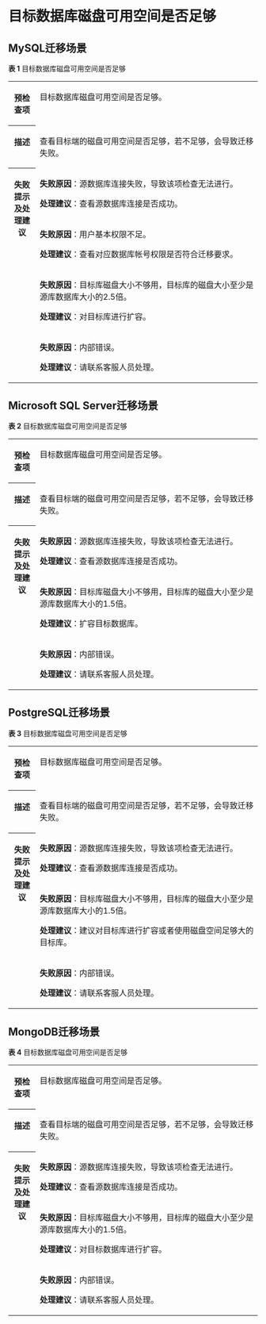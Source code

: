 # 目标数据库磁盘可用空间是否足够<a name="drs_11_0010"></a>

## MySQL迁移场景<a name="section33871151154417"></a>

**表 1**  目标数据库磁盘可用空间是否足够

<a name="table40950252185838"></a>
<table><tbody><tr id="row43975614185838"><th class="firstcol" valign="top" width="11%" id="mcps1.2.3.1.1"><p id="p4815942219317"><a name="p4815942219317"></a><a name="p4815942219317"></a><strong id="b3078161519317"><a name="b3078161519317"></a><a name="b3078161519317"></a>预检查项</strong></p>
</th>
<td class="cellrowborder" valign="top" width="89%" headers="mcps1.2.3.1.1 "><p id="p60576229193953"><a name="p60576229193953"></a><a name="p60576229193953"></a><span class="keyword" id="keyword1030011303116"><a name="keyword1030011303116"></a><a name="keyword1030011303116"></a>目标数据库磁盘</span>可用空间是否足够。</p>
</td>
</tr>
<tr id="row51334797185838"><th class="firstcol" valign="top" width="11%" id="mcps1.2.3.2.1"><p id="p2543706719317"><a name="p2543706719317"></a><a name="p2543706719317"></a><strong id="b2760701919317"><a name="b2760701919317"></a><a name="b2760701919317"></a>描述</strong></p>
</th>
<td class="cellrowborder" valign="top" width="89%" headers="mcps1.2.3.2.1 "><p id="p4126846119404"><a name="p4126846119404"></a><a name="p4126846119404"></a>查看目标端的磁盘可用空间是否足够，若不足够，会导致迁移失败。</p>
</td>
</tr>
<tr id="row28189825185838"><th class="firstcol" rowspan="4" valign="top" width="11%" id="mcps1.2.3.3.1"><p id="p5996705119317"><a name="p5996705119317"></a><a name="p5996705119317"></a><strong id="b283255419317"><a name="b283255419317"></a><a name="b283255419317"></a>失败提示及<strong id="b14490151682817"><a name="b14490151682817"></a><a name="b14490151682817"></a>处理建议</strong></strong></p>
</th>
<td class="cellrowborder" valign="top" width="89%" headers="mcps1.2.3.3.1 "><p id="p10680248215"><a name="p10680248215"></a><a name="p10680248215"></a><strong id="b88371514105919"><a name="b88371514105919"></a><a name="b88371514105919"></a>失败原因</strong>：源数据库连接失败，导致该项检查无法进行。</p>
<p id="p1566416469110"><a name="p1566416469110"></a><a name="p1566416469110"></a><strong id="b1981214311289"><a name="b1981214311289"></a><a name="b1981214311289"></a>处理建议</strong>：查看源数据库连接是否成功。</p>
</td>
</tr>
<tr id="row12765552185838"><td class="cellrowborder" valign="top" headers="mcps1.2.3.3.1 "><p id="p250810417110"><a name="p250810417110"></a><a name="p250810417110"></a><strong id="b1260255713116"><a name="b1260255713116"></a><a name="b1260255713116"></a>失败原因</strong>：用户基本权限不足。</p>
<p id="p1546110401115"><a name="p1546110401115"></a><a name="p1546110401115"></a><strong id="b199835452283"><a name="b199835452283"></a><a name="b199835452283"></a>处理建议</strong>：查看对应数据库帐号权限是否符合迁移要求。</p>
</td>
</tr>
<tr id="row6534155219017"><td class="cellrowborder" valign="top" headers="mcps1.2.3.3.1 "><p id="p1353455219014"><a name="p1353455219014"></a><a name="p1353455219014"></a><strong id="b125520591915"><a name="b125520591915"></a><a name="b125520591915"></a>失败原因</strong>：目标库磁盘大小不够用，目标库的磁盘大小至少是源库数据库大小的2.5倍。</p>
<p id="p1012816251116"><a name="p1012816251116"></a><a name="p1012816251116"></a><strong id="b9843948112812"><a name="b9843948112812"></a><a name="b9843948112812"></a>处理建议</strong>：对目标库进行扩容。</p>
</td>
</tr>
<tr id="row178155541106"><td class="cellrowborder" valign="top" headers="mcps1.2.3.3.1 "><p id="p122381112016"><a name="p122381112016"></a><a name="p122381112016"></a><strong id="b877316011220"><a name="b877316011220"></a><a name="b877316011220"></a>失败原因</strong>：内部错误。</p>
<p id="p108151554205"><a name="p108151554205"></a><a name="p108151554205"></a><strong id="b6875145010288"><a name="b6875145010288"></a><a name="b6875145010288"></a>处理建议</strong>：请联系客服人员处理。</p>
</td>
</tr>
</tbody>
</table>

## Microsoft SQL Server迁移场景<a name="section549617014518"></a>

**表 2**  目标数据库磁盘可用空间是否足够

<a name="table1434101224416"></a>
<table><tbody><tr id="row24349129447"><th class="firstcol" valign="top" width="11%" id="mcps1.2.3.1.1"><p id="p1943451218444"><a name="p1943451218444"></a><a name="p1943451218444"></a><strong id="b20434191212445"><a name="b20434191212445"></a><a name="b20434191212445"></a>预检查项</strong></p>
</th>
<td class="cellrowborder" valign="top" width="89%" headers="mcps1.2.3.1.1 "><p id="p563970671939"><a name="p563970671939"></a><a name="p563970671939"></a>目标数据库磁盘可用空间是否足够。</p>
</td>
</tr>
<tr id="row104341012154416"><th class="firstcol" valign="top" width="11%" id="mcps1.2.3.2.1"><p id="p4434912124410"><a name="p4434912124410"></a><a name="p4434912124410"></a><strong id="b1434181254416"><a name="b1434181254416"></a><a name="b1434181254416"></a>描述</strong></p>
</th>
<td class="cellrowborder" valign="top" width="89%" headers="mcps1.2.3.2.1 "><p id="p5945393619338"><a name="p5945393619338"></a><a name="p5945393619338"></a>查看目标端的磁盘可用空间是否足够，若不足够，会导致迁移失败。</p>
</td>
</tr>
<tr id="row143411125445"><th class="firstcol" rowspan="3" valign="top" width="11%" id="mcps1.2.3.3.1"><p id="p943491254415"><a name="p943491254415"></a><a name="p943491254415"></a><strong id="b124341212144416"><a name="b124341212144416"></a><a name="b124341212144416"></a>失败提示及<strong id="b1646863112910"><a name="b1646863112910"></a><a name="b1646863112910"></a>处理建议</strong></strong></p>
</th>
<td class="cellrowborder" valign="top" width="89%" headers="mcps1.2.3.3.1 "><p id="p1336153316318"><a name="p1336153316318"></a><a name="p1336153316318"></a><strong id="b14597381938"><a name="b14597381938"></a><a name="b14597381938"></a>失败原因</strong>：源数据库连接失败，导致该项检查无法进行。</p>
<p id="p1453314321737"><a name="p1453314321737"></a><a name="p1453314321737"></a><strong id="b1175065112914"><a name="b1175065112914"></a><a name="b1175065112914"></a>处理建议</strong>：查看源数据库连接是否成功。</p>
</td>
</tr>
<tr id="row2434312104413"><td class="cellrowborder" valign="top" headers="mcps1.2.3.3.1 "><p id="p6331102819310"><a name="p6331102819310"></a><a name="p6331102819310"></a><strong id="b9162154017319"><a name="b9162154017319"></a><a name="b9162154017319"></a>失败原因</strong>：目标库磁盘大小不够用，目标库的磁盘大小至少是源库数据库大小的1.5倍。</p>
<p id="p1784612297311"><a name="p1784612297311"></a><a name="p1784612297311"></a><strong id="b19843147142911"><a name="b19843147142911"></a><a name="b19843147142911"></a>处理建议</strong>：扩容目标数据库。</p>
</td>
</tr>
<tr id="row1096931133"><td class="cellrowborder" valign="top" headers="mcps1.2.3.3.1 "><p id="p99653431"><a name="p99653431"></a><a name="p99653431"></a><strong id="b158198411031"><a name="b158198411031"></a><a name="b158198411031"></a>失败原因</strong>：内部错误。</p>
<p id="p1539311121330"><a name="p1539311121330"></a><a name="p1539311121330"></a><strong id="b481118102294"><a name="b481118102294"></a><a name="b481118102294"></a>处理建议</strong>：请联系客服人员处理。</p>
</td>
</tr>
</tbody>
</table>

## PostgreSQL迁移场景<a name="section19736191015458"></a>

**表 3**  目标数据库磁盘可用空间是否足够

<a name="table19961126194420"></a>
<table><tbody><tr id="row4996172610445"><th class="firstcol" valign="top" width="11%" id="mcps1.2.3.1.1"><p id="p29969266447"><a name="p29969266447"></a><a name="p29969266447"></a><strong id="b49962026184419"><a name="b49962026184419"></a><a name="b49962026184419"></a>预检查项</strong></p>
</th>
<td class="cellrowborder" valign="top" width="89%" headers="mcps1.2.3.1.1 "><p id="p169961526104413"><a name="p169961526104413"></a><a name="p169961526104413"></a>目标数据库磁盘可用空间是否足够。</p>
</td>
</tr>
<tr id="row21216272440"><th class="firstcol" valign="top" width="11%" id="mcps1.2.3.2.1"><p id="p31212278441"><a name="p31212278441"></a><a name="p31212278441"></a><strong id="b4123277442"><a name="b4123277442"></a><a name="b4123277442"></a>描述</strong></p>
</th>
<td class="cellrowborder" valign="top" width="89%" headers="mcps1.2.3.2.1 "><p id="p312192718443"><a name="p312192718443"></a><a name="p312192718443"></a>查看目标端的磁盘可用空间是否足够，若不足够，会导致迁移失败。</p>
</td>
</tr>
<tr id="row1712172718440"><th class="firstcol" rowspan="3" valign="top" width="11%" id="mcps1.2.3.3.1"><p id="p1112192720447"><a name="p1112192720447"></a><a name="p1112192720447"></a><strong id="b912427134419"><a name="b912427134419"></a><a name="b912427134419"></a>失败提示及<strong id="b53751623102912"><a name="b53751623102912"></a><a name="b53751623102912"></a>处理建议</strong></strong></p>
</th>
<td class="cellrowborder" valign="top" width="89%" headers="mcps1.2.3.3.1 "><p id="p14494431148"><a name="p14494431148"></a><a name="p14494431148"></a><strong id="b1768294816413"><a name="b1768294816413"></a><a name="b1768294816413"></a>失败原因</strong>：源数据库连接失败，导致该项检查无法进行。</p>
<p id="p28400421647"><a name="p28400421647"></a><a name="p28400421647"></a><strong id="b1645311252295"><a name="b1645311252295"></a><a name="b1645311252295"></a>处理建议</strong>：查看源数据库连接是否成功。</p>
</td>
</tr>
<tr id="row121252784414"><td class="cellrowborder" valign="top" headers="mcps1.2.3.3.1 "><p id="p36041413414"><a name="p36041413414"></a><a name="p36041413414"></a><strong id="b965113506410"><a name="b965113506410"></a><a name="b965113506410"></a>失败原因</strong>：目标库磁盘大小不够用，目标库的磁盘大小至少是源库数据库大小的1.5倍。</p>
<p id="p207616401344"><a name="p207616401344"></a><a name="p207616401344"></a><strong id="b84068278294"><a name="b84068278294"></a><a name="b84068278294"></a>处理建议</strong>：建议对目标库进行扩容或者使用磁盘空间足够大的目标库。</p>
</td>
</tr>
<tr id="row1278710119414"><td class="cellrowborder" valign="top" headers="mcps1.2.3.3.1 "><p id="p47871111445"><a name="p47871111445"></a><a name="p47871111445"></a><strong id="b14512185212419"><a name="b14512185212419"></a><a name="b14512185212419"></a>失败原因</strong>：内部错误。</p>
<p id="p4725719345"><a name="p4725719345"></a><a name="p4725719345"></a><strong id="b35151429152912"><a name="b35151429152912"></a><a name="b35151429152912"></a>处理建议</strong>：请联系客服人员处理。</p>
</td>
</tr>
</tbody>
</table>

## MongoDB迁移场景<a name="section83372317459"></a>

**表 4**  目标数据库磁盘可用空间是否足够

<a name="table1768320431444"></a>
<table><tbody><tr id="row3683443204413"><th class="firstcol" valign="top" width="11%" id="mcps1.2.3.1.1"><p id="p19683114315446"><a name="p19683114315446"></a><a name="p19683114315446"></a><strong id="b1068354310443"><a name="b1068354310443"></a><a name="b1068354310443"></a>预检查项</strong></p>
</th>
<td class="cellrowborder" valign="top" width="89%" headers="mcps1.2.3.1.1 "><p id="p1268374310441"><a name="p1268374310441"></a><a name="p1268374310441"></a>目标数据库磁盘可用空间是否足够。</p>
</td>
</tr>
<tr id="row1268315432446"><th class="firstcol" valign="top" width="11%" id="mcps1.2.3.2.1"><p id="p17699143104410"><a name="p17699143104410"></a><a name="p17699143104410"></a><strong id="b969920431449"><a name="b969920431449"></a><a name="b969920431449"></a>描述</strong></p>
</th>
<td class="cellrowborder" valign="top" width="89%" headers="mcps1.2.3.2.1 "><p id="p10699164304413"><a name="p10699164304413"></a><a name="p10699164304413"></a>查看目标端的磁盘可用空间是否足够，若不足够，会导致迁移失败。</p>
</td>
</tr>
<tr id="row4699204384412"><th class="firstcol" rowspan="3" valign="top" width="11%" id="mcps1.2.3.3.1"><p id="p1569934317441"><a name="p1569934317441"></a><a name="p1569934317441"></a><strong id="b1169994317445"><a name="b1169994317445"></a><a name="b1169994317445"></a>失败提示及<strong id="b113862339294"><a name="b113862339294"></a><a name="b113862339294"></a>处理建议</strong></strong></p>
</th>
<td class="cellrowborder" valign="top" width="89%" headers="mcps1.2.3.3.1 "><p id="p4313205611518"><a name="p4313205611518"></a><a name="p4313205611518"></a><strong id="b19594421167"><a name="b19594421167"></a><a name="b19594421167"></a>失败原因</strong>：源数据库连接失败，导致该项检查无法进行。</p>
<p id="p1067213556513"><a name="p1067213556513"></a><a name="p1067213556513"></a><strong id="b15431835192910"><a name="b15431835192910"></a><a name="b15431835192910"></a>处理建议</strong>：查看源数据库连接是否成功。</p>
</td>
</tr>
<tr id="row1869916434444"><td class="cellrowborder" valign="top" headers="mcps1.2.3.3.1 "><p id="p620420544516"><a name="p620420544516"></a><a name="p620420544516"></a><strong id="b7953163861"><a name="b7953163861"></a><a name="b7953163861"></a>失败原因</strong>：目标库磁盘大小不够用，目标库的磁盘大小至少是源库数据库大小的1.5倍。</p>
<p id="p1834417531354"><a name="p1834417531354"></a><a name="p1834417531354"></a><strong id="b1040311373291"><a name="b1040311373291"></a><a name="b1040311373291"></a>处理建议</strong>：对目标数据库进行扩容。</p>
</td>
</tr>
<tr id="row1458918284520"><td class="cellrowborder" valign="top" headers="mcps1.2.3.3.1 "><p id="p258912281513"><a name="p258912281513"></a><a name="p258912281513"></a><strong id="b192671551066"><a name="b192671551066"></a><a name="b192671551066"></a>失败原因</strong>：内部错误。</p>
<p id="p078313371857"><a name="p078313371857"></a><a name="p078313371857"></a><strong id="b1163753932912"><a name="b1163753932912"></a><a name="b1163753932912"></a>处理建议</strong>：请联系客服人员处理。</p>
</td>
</tr>
</tbody>
</table>

